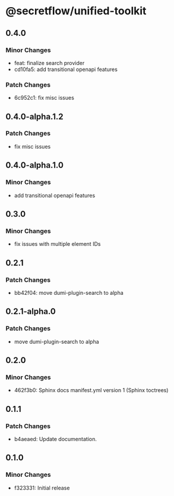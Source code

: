 # @secretflow/unified-toolkit

## 0.4.0

### Minor Changes

- feat: finalize search provider
- cd10fa5: add transitional openapi features

### Patch Changes

- 6c952c1: fix misc issues

## 0.4.0-alpha.1.2

### Patch Changes

- fix misc issues

## 0.4.0-alpha.1.0

### Minor Changes

- add transitional openapi features

## 0.3.0

### Minor Changes

- fix issues with multiple element IDs

## 0.2.1

### Patch Changes

- bb42f04: move dumi-plugin-search to alpha

## 0.2.1-alpha.0

### Patch Changes

- move dumi-plugin-search to alpha

## 0.2.0

### Minor Changes

- 462f3b0: Sphinx docs manifest.yml version 1 (Sphinx toctrees)

## 0.1.1

### Patch Changes

- b4aeaed: Update documentation.

## 0.1.0

### Minor Changes

- f323331: Initial release
